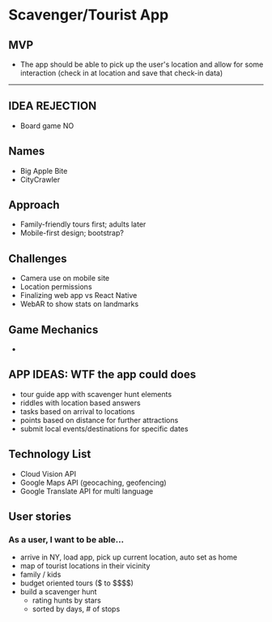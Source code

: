 # Scavenger/Tourist App

## MVP

- The app should be able to pick up the user's location and allow for some interaction (check in at location and save that check-in data)

---

## IDEA REJECTION

- Board game NO

## Names

- Big Apple Bite
- CityCrawler

## Approach

- Family-friendly tours first; adults later
- Mobile-first design; bootstrap?

## Challenges

- Camera use on mobile site
- Location permissions
- Finalizing web app vs React Native
- WebAR to show stats on landmarks

## Game Mechanics

-

## APP IDEAS: WTF the app could does

- tour guide app with scavenger hunt elements
- riddles with location based answers
- tasks based on arrival to locations
- points based on distance for further attractions
- submit local events/destinations for specific dates

## Technology List

- Cloud Vision API
- Google Maps API (geocaching, geofencing)
- Google Translate API for multi language

## User stories

### As a user, I want to be able...

- arrive in NY, load app, pick up current location, auto set as home
- map of tourist locations in their vicinity
- family / kids
- budget oriented tours (\$ to \$\$\$\$)
- build a scavenger hunt
  - rating hunts by stars
  - sorted by days, # of stops
